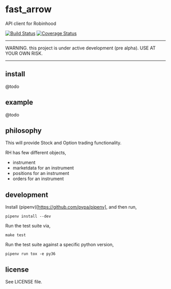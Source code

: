 # fast_arrow
API client for Robinhood

[![Build Status](https://travis-ci.com/westonplatter/fast_arrow.svg?branch=master)](https://travis-ci.com/westonplatter/fast_arrow)
[![Coverage
Status](https://coveralls.io/repos/github/westonplatter/fast_arrow/badge.svg?branch=master)](https://coveralls.io/github/westonplatter/fast_arrow?branch=master)

<hr/>
WARNING. this project is under active development (pre alpha).
USE AT YOUR OWN RISK.
<hr/>


## install
@todo

## example
@todo

## philosophy
This will provide Stock and Option trading functionality.

RH has few different objects,
- instrument
- marketdata for an instrument
- positions for an instrument
- orders for an instrument


## development
Install (pipenv)[https://github.com/pypa/pipenv], and then run,
```
pipenv install --dev
```

Run the test suite via,
```
make test
```

Run the test suite against a specific python version,
```
pipenv run tox -e py36
```


## license
See LICENSE file.
